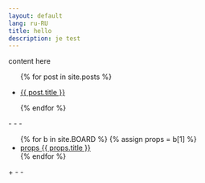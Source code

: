 ```yaml
---
layout: default
lang: ru-RU
title: hello
description: je test
---
```


content here

<ul class="entries">
  {% for post in site.posts %}
 
  <li>
    <a href="{{ post.url }}">
      <p>{{ post.title }}</p>
    </a>
  </li>
 
  {% endfor %}
</ul>
- - -
<!-- https://github.com/shopify/liquid/wiki/liquid-for-designers -->
<ul>
  {% for b in site.BOARD %}
    {% assign props = b[1] %}
      <li><a href="{{ props.permalink }}">
        props {{ props.title }}
        </a>
      </li>
  {% endfor %}
</ul>
+ - - 
